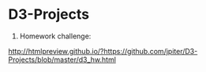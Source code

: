 # D3-Projects


1. Homework challenge:

http://htmlpreview.github.io/?https://github.com/jpiter/D3-Projects/blob/master/d3_hw.html
